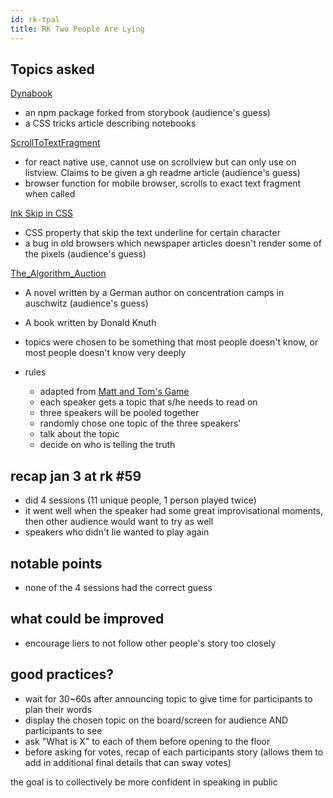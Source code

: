 ```yaml
---
id: rk-tpal
title: RK Two People Are Lying
---
```


## Topics asked
[Dynabook](https://en.wikipedia.org/wiki/Dynabook)
- an npm package forked from storybook (audience's guess)
- a CSS tricks article describing notebooks

[ScrollToTextFragment](https://github.com/WICG/ScrollToTextFragment)
- for react native use, cannot use on scrollview but can only use on listview. Claims to be given a gh readme article (audience's guess)
- browser function for mobile browser, scrolls to exact text fragment when called

[Ink Skip in CSS](https://www.w3.org/TR/css-text-decor-3/#line-decoration)
- CSS property that skip the text underline for certain character
- a bug in old browsers which newspaper articles doesn't render some of the pixels (audience's guess)

[The_Algorithm_Auction](https://en.wikipedia.org/wiki/The_Algorithm_Auction)
- A novel written by a German author on concentration camps in auschwitz (audience's guess)
- A book written by Donald Knuth

- topics were chosen to be something that most people doesn't know, or most people doesn't know very deeply

- rules
  - adapted from [Matt and Tom's Game](https://www.youtube.com/watch?v=3UAOs9B9UH8)
  - each speaker gets a topic that s/he needs to read on
  - three speakers will be pooled together
  - randomly chose one topic of the three speakers'
  - talk about the topic
  - decide on who is telling the truth

## recap jan 3 at rk #59

- did 4 sessions (11 unique people, 1 person played twice)
- it went well when the speaker had some great improvisational moments, then other audience would want to try as well
- speakers who didn't lie wanted to play again

## notable points
- none of the 4 sessions had the correct guess

## what could be improved
- encourage liers to not follow other people's story too closely

## good practices?
- wait for 30~60s after announcing topic to give time for participants to plan their words
- display the chosen topic on the board/screen for audience AND participants to see
- ask "What is X" to each of them before opening to the floor
- before asking for votes, recap of each participants story (allows them to add in additional final details that can sway votes)

the goal is to collectively be more confident in speaking in public
